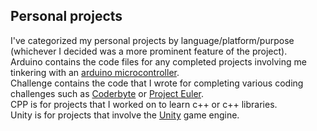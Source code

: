 ## Personal projects
I've categorized my personal projects by language/platform/purpose (whichever I decided was a more prominent feature of the project).  
Arduino contains the code files for any completed projects involving me tinkering with an [arduino microcontroller](https://www.arduino.cc/).  
Challenge contains the code that I wrote for completing various coding challenges such as [Coderbyte](https://coderbyte.com/) or [Project Euler](https://projecteuler.net/).  
CPP is for projects that I worked on to learn c++ or c++ libraries.  
Unity is for projects that involve the [Unity](https://unity3d.com/) game engine.  
